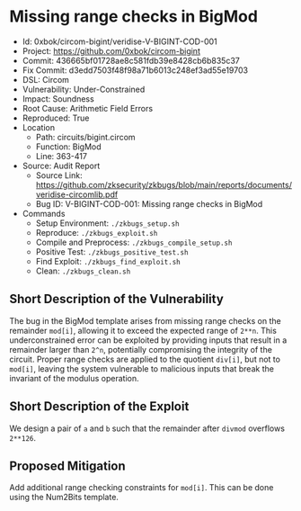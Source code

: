# Missing range checks in BigMod

* Id: 0xbok/circom-bigint/veridise-V-BIGINT-COD-001
* Project: https://github.com/0xbok/circom-bigint
* Commit: 436665bf01728ae8c581fdb39e8428cb6b835c37
* Fix Commit: d3edd7503f48f98a71b6013c248ef3ad55e19703
* DSL: Circom
* Vulnerability: Under-Constrained
* Impact: Soundness
* Root Cause: Arithmetic Field Errors
* Reproduced: True
* Location
  - Path: circuits/bigint.circom
  - Function: BigMod
  - Line: 363-417
* Source: Audit Report
  - Source Link: https://github.com/zksecurity/zkbugs/blob/main/reports/documents/veridise-circomlib.pdf
  - Bug ID: V-BIGINT-COD-001: Missing range checks in BigMod
* Commands
  - Setup Environment: `./zkbugs_setup.sh`
  - Reproduce: `./zkbugs_exploit.sh`
  - Compile and Preprocess: `./zkbugs_compile_setup.sh`
  - Positive Test: `./zkbugs_positive_test.sh`
  - Find Exploit: `./zkbugs_find_exploit.sh`
  - Clean: `./zkbugs_clean.sh`

## Short Description of the Vulnerability

The bug in the BigMod template arises from missing range checks on the remainder `mod[i]`, allowing it to exceed the expected range of `2**n`. This underconstrained error can be exploited by providing inputs that result in a remainder larger than `2^n`, potentially compromising the integrity of the circuit. Proper range checks are applied to the quotient `div[i]`, but not to `mod[i]`, leaving the system vulnerable to malicious inputs that break the invariant of the modulus operation.

## Short Description of the Exploit

We design a pair of `a` and `b` such that the remainder after `divmod` overflows `2**126`.

## Proposed Mitigation

Add additional range checking constraints for `mod[i]`. This can be done using the Num2Bits template.

